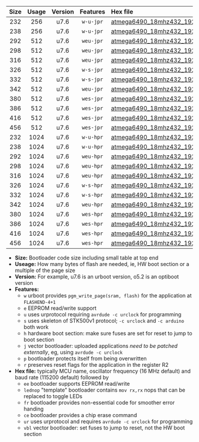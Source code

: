 |Size|Usage|Version|Features|Hex file|
|:-:|:-:|:-:|:-:|:--|
|232|256|u7.6|`w-u-jpr`|[atmega6490_18mhz432_19200bps_ur_vbl.hex](https://raw.githubusercontent.com/stefanrueger/urboot/main/bootloaders/atmega6490/fcpu_18mhz432/19200_bps/atmega6490_18mhz432_19200bps_ur_vbl.hex)|
|238|256|u7.6|`w-u-jpr`|[atmega6490_18mhz432_19200bps_lednop_ur_vbl.hex](https://raw.githubusercontent.com/stefanrueger/urboot/main/bootloaders/atmega6490/fcpu_18mhz432/19200_bps/atmega6490_18mhz432_19200bps_lednop_ur_vbl.hex)|
|292|512|u7.6|`weu-jpr`|[atmega6490_18mhz432_19200bps_ee_ur_vbl.hex](https://raw.githubusercontent.com/stefanrueger/urboot/main/bootloaders/atmega6490/fcpu_18mhz432/19200_bps/atmega6490_18mhz432_19200bps_ee_ur_vbl.hex)|
|298|512|u7.6|`weu-jpr`|[atmega6490_18mhz432_19200bps_ee_lednop_ur_vbl.hex](https://raw.githubusercontent.com/stefanrueger/urboot/main/bootloaders/atmega6490/fcpu_18mhz432/19200_bps/atmega6490_18mhz432_19200bps_ee_lednop_ur_vbl.hex)|
|316|512|u7.6|`weu-jpr`|[atmega6490_18mhz432_19200bps_ee_lednop_fr_ur_vbl.hex](https://raw.githubusercontent.com/stefanrueger/urboot/main/bootloaders/atmega6490/fcpu_18mhz432/19200_bps/atmega6490_18mhz432_19200bps_ee_lednop_fr_ur_vbl.hex)|
|326|512|u7.6|`w-s-jpr`|[atmega6490_18mhz432_19200bps_vbl.hex](https://raw.githubusercontent.com/stefanrueger/urboot/main/bootloaders/atmega6490/fcpu_18mhz432/19200_bps/atmega6490_18mhz432_19200bps_vbl.hex)|
|332|512|u7.6|`w-s-jpr`|[atmega6490_18mhz432_19200bps_lednop_vbl.hex](https://raw.githubusercontent.com/stefanrueger/urboot/main/bootloaders/atmega6490/fcpu_18mhz432/19200_bps/atmega6490_18mhz432_19200bps_lednop_vbl.hex)|
|342|512|u7.6|`weu-jpr`|[atmega6490_18mhz432_19200bps_ee_lednop_fr_ce_ur_vbl.hex](https://raw.githubusercontent.com/stefanrueger/urboot/main/bootloaders/atmega6490/fcpu_18mhz432/19200_bps/atmega6490_18mhz432_19200bps_ee_lednop_fr_ce_ur_vbl.hex)|
|380|512|u7.6|`wes-jpr`|[atmega6490_18mhz432_19200bps_ee_vbl.hex](https://raw.githubusercontent.com/stefanrueger/urboot/main/bootloaders/atmega6490/fcpu_18mhz432/19200_bps/atmega6490_18mhz432_19200bps_ee_vbl.hex)|
|386|512|u7.6|`wes-jpr`|[atmega6490_18mhz432_19200bps_ee_lednop_vbl.hex](https://raw.githubusercontent.com/stefanrueger/urboot/main/bootloaders/atmega6490/fcpu_18mhz432/19200_bps/atmega6490_18mhz432_19200bps_ee_lednop_vbl.hex)|
|416|512|u7.6|`wes-jpr`|[atmega6490_18mhz432_19200bps_ee_lednop_fr_vbl.hex](https://raw.githubusercontent.com/stefanrueger/urboot/main/bootloaders/atmega6490/fcpu_18mhz432/19200_bps/atmega6490_18mhz432_19200bps_ee_lednop_fr_vbl.hex)|
|456|512|u7.6|`wes-jpr`|[atmega6490_18mhz432_19200bps_ee_lednop_fr_ce_vbl.hex](https://raw.githubusercontent.com/stefanrueger/urboot/main/bootloaders/atmega6490/fcpu_18mhz432/19200_bps/atmega6490_18mhz432_19200bps_ee_lednop_fr_ce_vbl.hex)|
|232|1024|u7.6|`w-u-hpr`|[atmega6490_18mhz432_19200bps_ur.hex](https://raw.githubusercontent.com/stefanrueger/urboot/main/bootloaders/atmega6490/fcpu_18mhz432/19200_bps/atmega6490_18mhz432_19200bps_ur.hex)|
|238|1024|u7.6|`w-u-hpr`|[atmega6490_18mhz432_19200bps_lednop_ur.hex](https://raw.githubusercontent.com/stefanrueger/urboot/main/bootloaders/atmega6490/fcpu_18mhz432/19200_bps/atmega6490_18mhz432_19200bps_lednop_ur.hex)|
|292|1024|u7.6|`weu-hpr`|[atmega6490_18mhz432_19200bps_ee_ur.hex](https://raw.githubusercontent.com/stefanrueger/urboot/main/bootloaders/atmega6490/fcpu_18mhz432/19200_bps/atmega6490_18mhz432_19200bps_ee_ur.hex)|
|298|1024|u7.6|`weu-hpr`|[atmega6490_18mhz432_19200bps_ee_lednop_ur.hex](https://raw.githubusercontent.com/stefanrueger/urboot/main/bootloaders/atmega6490/fcpu_18mhz432/19200_bps/atmega6490_18mhz432_19200bps_ee_lednop_ur.hex)|
|316|1024|u7.6|`weu-hpr`|[atmega6490_18mhz432_19200bps_ee_lednop_fr_ur.hex](https://raw.githubusercontent.com/stefanrueger/urboot/main/bootloaders/atmega6490/fcpu_18mhz432/19200_bps/atmega6490_18mhz432_19200bps_ee_lednop_fr_ur.hex)|
|326|1024|u7.6|`w-s-hpr`|[atmega6490_18mhz432_19200bps.hex](https://raw.githubusercontent.com/stefanrueger/urboot/main/bootloaders/atmega6490/fcpu_18mhz432/19200_bps/atmega6490_18mhz432_19200bps.hex)|
|332|1024|u7.6|`w-s-hpr`|[atmega6490_18mhz432_19200bps_lednop.hex](https://raw.githubusercontent.com/stefanrueger/urboot/main/bootloaders/atmega6490/fcpu_18mhz432/19200_bps/atmega6490_18mhz432_19200bps_lednop.hex)|
|342|1024|u7.6|`weu-hpr`|[atmega6490_18mhz432_19200bps_ee_lednop_fr_ce_ur.hex](https://raw.githubusercontent.com/stefanrueger/urboot/main/bootloaders/atmega6490/fcpu_18mhz432/19200_bps/atmega6490_18mhz432_19200bps_ee_lednop_fr_ce_ur.hex)|
|380|1024|u7.6|`wes-hpr`|[atmega6490_18mhz432_19200bps_ee.hex](https://raw.githubusercontent.com/stefanrueger/urboot/main/bootloaders/atmega6490/fcpu_18mhz432/19200_bps/atmega6490_18mhz432_19200bps_ee.hex)|
|386|1024|u7.6|`wes-hpr`|[atmega6490_18mhz432_19200bps_ee_lednop.hex](https://raw.githubusercontent.com/stefanrueger/urboot/main/bootloaders/atmega6490/fcpu_18mhz432/19200_bps/atmega6490_18mhz432_19200bps_ee_lednop.hex)|
|416|1024|u7.6|`wes-hpr`|[atmega6490_18mhz432_19200bps_ee_lednop_fr.hex](https://raw.githubusercontent.com/stefanrueger/urboot/main/bootloaders/atmega6490/fcpu_18mhz432/19200_bps/atmega6490_18mhz432_19200bps_ee_lednop_fr.hex)|
|456|1024|u7.6|`wes-hpr`|[atmega6490_18mhz432_19200bps_ee_lednop_fr_ce.hex](https://raw.githubusercontent.com/stefanrueger/urboot/main/bootloaders/atmega6490/fcpu_18mhz432/19200_bps/atmega6490_18mhz432_19200bps_ee_lednop_fr_ce.hex)|

- **Size:** Bootloader code size including small table at top end
- **Useage:** How many bytes of flash are needed, ie, HW boot section or a multiple of the page size
- **Version:** For example, u7.6 is an urboot version, o5.2 is an optiboot version
- **Features:**
  + `w` urboot provides `pgm_write_page(sram, flash)` for the application at `FLASHEND-4+1`
  + `e` EEPROM read/write support
  + `u` uses urprotocol requiring `avrdude -c urclock` for programming
  + `s` uses skeleton of STK500v1 protocol; `-c urclock` and `-c arduino` both work
  + `h` hardware boot section: make sure fuses are set for reset to jump to boot section
  + `j` vector bootloader: uploaded applications *need to be patched externally*, eg, using `avrdude -c urclock`
  + `p` bootloader protects itself from being overwritten
  + `r` preserves reset flags for the application in the register R2
- **Hex file:** typically MCU name, oscillator frequency (16 MHz default) and baud rate (115200 default) followed by
  + `ee` bootloader supports EEPROM read/write
  + `lednop` "template" bootloader contains `mov rx,rx` nops that can be replaced to toggle LEDs
  + `fr` bootloader provides non-essential code for smoother error handing
  + `ce` bootloader provides a chip erase command
  + `ur` uses urprotocol and requires `avrdude -c urclock` for programming
  + `vbl` vector bootloader: set fuses to jump to reset, not the HW boot section
